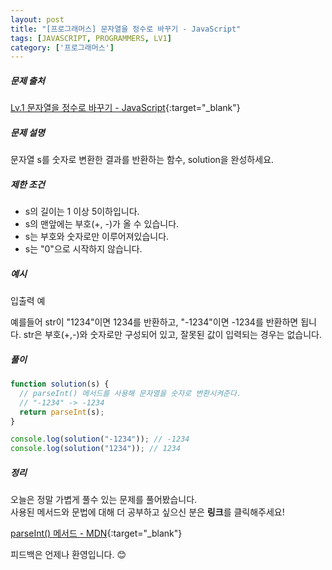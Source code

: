```yaml
---
layout: post
title: "[프로그래머스] 문자열을 정수로 바꾸기 - JavaScript"
tags: [JAVASCRIPT, PROGRAMMERS, LV1]
category: ['프로그래머스']
---
```


##### 문제 출처

[Lv.1 문자열을 정수로 바꾸기 - JavaScript](https://programmers.co.kr/learn/courses/30/lessons/12925?language=javascript){:target="\_blank"}

##### 문제 설명

문자열 s를 숫자로 변환한 결과를 반환하는 함수, solution을 완성하세요.

##### 제한 조건

- s의 길이는 1 이상 5이하입니다.
- s의 맨앞에는 부호(+, -)가 올 수 있습니다.
- s는 부호와 숫자로만 이루어져있습니다.
- s는 "0"으로 시작하지 않습니다.

##### 예시

입출력 예

예를들어 str이 "1234"이면 1234를 반환하고, "-1234"이면 -1234를 반환하면 됩니다.
str은 부호(+,-)와 숫자로만 구성되어 있고, 잘못된 값이 입력되는 경우는 없습니다.

##### 풀이

```javascript
function solution(s) {
  // parseInt() 메서드를 사용해 문자열을 숫자로 변환시켜준다.
  // "-1234" -> -1234
  return parseInt(s);
}

console.log(solution("-1234")); // -1234
console.log(solution("1234")); // 1234
```

##### 정리

오늘은 정말 가볍게 풀수 있는 문제를 풀어봤습니다.<br />
사용된 메서드와 문법에 대해 더 공부하고 싶으신 분은 **링크**를 클릭해주세요!

[parseInt() 메서드 - MDN](https://developer.mozilla.org/ko/docs/Web/JavaScript/Reference/Global_Objects/parseInt){:target="\_blank"}

피드백은 언제나 환영입니다. 😊
